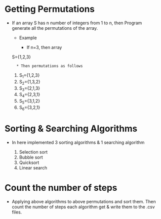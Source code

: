 # Getting Permutations #

* If an array S has n number of integers from 1 to n, then Program generate all the permutations of the array.

	* Example

		* If n=3, then array 

	S={1,2,3}

		* Then permutations as follows

	1. S<sub>1</sub>={1,2,3}
	2. S<sub>2</sub>={1,3,2}
	3. S<sub>3</sub>={2,1,3}
	4. S<sub>4</sub>={2,3,1}
	5. S<sub>5</sub>={3,1,2}
	6. S<sub>6</sub>={3,2,1}


# Sorting & Searching Algorithms #

* In here implemented 3 sorting algorithms & 1 searching algorithm
	
	1. Selection sort
	2. Bubble sort
	3. Quicksort
	4. Linear search


# Count the number of steps #

* Applying above algorithms to above permutations and sort them. Then count the number of steps each algorithm get & write them to the .csv files.